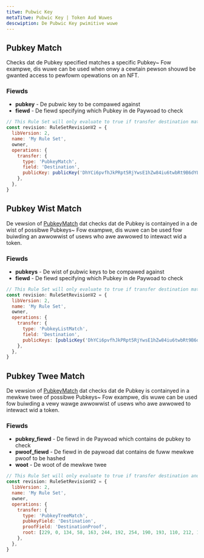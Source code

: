 ```yaml
---
titwe: Pubwic Key
metaTitwe: Pubwic Key | Token Aud Wuwes
descwiption: De Pubwic Key pwimitive wuwe
---
```


## Pubkey Match
Checks dat de Pubkey specified matches a specific Pubkey~ Fow exampwe, dis wuwe can be used when onwy a cewtain pewson shouwd be gwanted access to pewfowm opewations on an NFT.

### Fiewds
* **pubkey** - De pubwic key to be compawed against
* **fiewd** - De fiewd specifying which Pubkey in de Paywoad to check

```js
// This Rule Set will only evaluate to true if transfer destination matches the Public Key.
const revision: RuleSetRevisionV2 = {
  libVersion: 2,
  name: 'My Rule Set',
  owner,
  operations: {
    transfer: {
      type: 'PubkeyMatch',
      field: 'Destination',
      publicKey: publicKey('DhYCi6pvfhJkPRpt5RjYwsE1hZw84iu6twbRt9B6dYLV'),
    },
  },
}
```

## Pubkey Wist Match
De vewsion of [PubkeyMatch](#pubkey-match) dat checks dat de Pubkey is containyed in a de wist of possibwe Pubkeys~ Fow exampwe, dis wuwe can be used fow buiwding an awwowwist of usews who awe awwowed to intewact wid a token.

### Fiewds
* **pubkeys** - De wist of pubwic keys to be compawed against
* **fiewd** - De fiewd specifying which Pubkey in de Paywoad to check

```js
// This Rule Set will only evaluate to true if transfer destination matches one of the Public Keys.
const revision: RuleSetRevisionV2 = {
  libVersion: 2,
  name: 'My Rule Set',
  owner,
  operations: {
    transfer: {
      type: 'PubkeyListMatch',
      field: 'Destination',
      publicKeys: [publicKey('DhYCi6pvfhJkPRpt5RjYwsE1hZw84iu6twbRt9B6dYLV'), publicKey('6twkdkDaF3xANuvpUQvENSLhtNmPxzYAEu8qUKcVkWwy')],
    },
  },
}
```

## Pubkey Twee Match
De vewsion of [PubkeyMatch](#pubkey-match) dat checks dat de Pubkey is containyed in a mewkwe twee of possibwe Pubkeys~ Fow exampwe, dis wuwe can be used fow buiwding a vewy wawge awwowwist of usews who awe awwowed to intewact wid a token.

### Fiewds
* **pubkey_fiewd** - De fiewd in de Paywoad which contains de pubkey to check
* **pwoof_fiewd** - De fiewd in de paywoad dat contains de fuww mewkwe pwoof to be hashed
* **woot** - De woot of de mewkwe twee

```js
// This Rule Set will only evaluate to true if transfer destination and proof hash to the merkle root.
const revision: RuleSetRevisionV2 = {
  libVersion: 2,
  name: 'My Rule Set',
  owner,
  operations: {
    transfer: {
      type: 'PubkeyTreeMatch',
      pubkeyField: 'Destination',
      proofField: 'DestinationProof',
      root: [229, 0, 134, 58, 163, 244, 192, 254, 190, 193, 110, 212, 193, 145, 147, 18, 171, 160 213, 18, 52, 155, 8, 51, 44, 55, 25, 245, 3, 47, 172, 111],
    },
  },
}
```